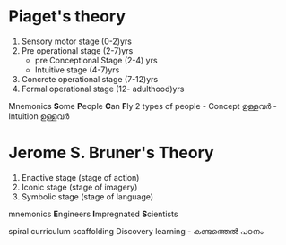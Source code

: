 # Piaget's theory

1. Sensory motor stage (0-2)yrs
2. Pre operational stage (2-7)yrs
	- pre Conceptional Stage (2-4) yrs
	- Intuitive stage (4-7)yrs
3. Concrete operational stage (7-12)yrs
4. Formal operational stage (12- adulthood)yrs

Mnemonics
**S**ome **P**eople **C**an **F**ly
			2 types of people
			- Concept ഉള്ളവർ
			- Intuition ഉള്ളവർ

# Jerome S. Bruner's Theory
1. Enactive stage (stage of action)
2. Iconic stage (stage of imagery)
3. Symbolic stage (stage of language)

mnemonics
**E**ngineers **I**mpregnated **S**cientists 

spiral curriculum 
scaffolding
Discovery learning - കണ്ടത്തെൽ പഠനം 
